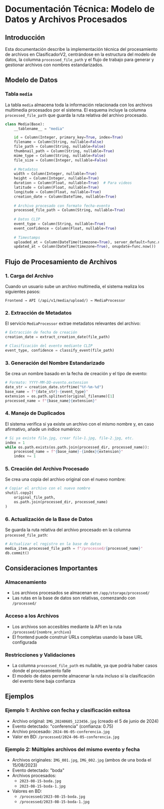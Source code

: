 # Documentación Técnica: Modelo de Datos y Archivos Procesados

## Introducción

Esta documentación describe la implementación técnica del procesamiento de archivos en ClasificadorV2, centrándose en la estructura del modelo de datos, la columna `processed_file_path` y el flujo de trabajo para generar y gestionar archivos con nombres estandarizados.

## Modelo de Datos

### Tabla `media`

La tabla `media` almacena toda la información relacionada con los archivos multimedia procesados por el sistema. El esquema incluye la columna `processed_file_path` que guarda la ruta relativa del archivo procesado.

```python
class Media(Base):
    __tablename__ = "media"

    id = Column(Integer, primary_key=True, index=True)
    filename = Column(String, nullable=False)
    file_path = Column(String, nullable=False)
    thumbnail_path = Column(String, nullable=True)
    mime_type = Column(String, nullable=False)
    file_size = Column(Integer, nullable=False)
    
    # Metadatos
    width = Column(Integer, nullable=True)
    height = Column(Integer, nullable=True)
    duration = Column(Float, nullable=True)  # Para videos
    latitude = Column(Float, nullable=True)
    longitude = Column(Float, nullable=True)
    creation_date = Column(DateTime, nullable=True)
    
    # Archivo procesado con formato fecha-evento
    processed_file_path = Column(String, nullable=True)
    
    # Datos CLIP
    event_type = Column(String, nullable=True)
    event_confidence = Column(Float, nullable=True)
    
    # Timestamps
    uploaded_at = Column(DateTime(timezone=True), server_default=func.now())
    updated_at = Column(DateTime(timezone=True), onupdate=func.now())
```

## Flujo de Procesamiento de Archivos

### 1. Carga del Archivo

Cuando un usuario sube un archivo multimedia, el sistema realiza los siguientes pasos:

```
Frontend → API (/api/v1/media/upload/) → MediaProcessor
```

### 2. Extracción de Metadatos

El servicio `MediaProcessor` extrae metadatos relevantes del archivo:

```python
# Extracción de fecha de creación
creation_date = extract_creation_date(file_path)

# Clasificación del evento mediante CLIP
event_type, confidence = classify_event(file_path)
```

### 3. Generación del Nombre Estandarizado

Se crea un nombre basado en la fecha de creación y el tipo de evento:

```python
# Formato: YYYY-MM-DD-evento.extension
date_str = creation_date.strftime("%Y-%m-%d")
base_name = f"{date_str}-{event_type}"
extension = os.path.splitext(original_filename)[1]
processed_name = f"{base_name}{extension}"
```

### 4. Manejo de Duplicados

El sistema verifica si ya existe un archivo con el mismo nombre y, en caso afirmativo, añade un índice numérico:

```python
# Si ya existe file.jpg, crear file-1.jpg, file-2.jpg, etc.
index = 1
while os.path.exists(os.path.join(processed_dir, processed_name)):
    processed_name = f"{base_name}-{index}{extension}"
    index += 1
```

### 5. Creación del Archivo Procesado

Se crea una copia del archivo original con el nuevo nombre:

```python
# Copiar el archivo con el nuevo nombre
shutil.copy2(
    original_file_path, 
    os.path.join(processed_dir, processed_name)
)
```

### 6. Actualización de la Base de Datos

Se guarda la ruta relativa del archivo procesado en la columna `processed_file_path`:

```python
# Actualizar el registro en la base de datos
media_item.processed_file_path = f"/processed/{processed_name}"
db.commit()
```

## Consideraciones Importantes

### Almacenamiento

- Los archivos procesados se almacenan en `/app/storage/processed/`
- Las rutas en la base de datos son relativas, comenzando con `/processed/`

### Acceso a los Archivos

- Los archivos son accesibles mediante la API en la ruta `/processed/{nombre_archivo}`
- El frontend puede construir URLs completas usando la base URL configurada

### Restricciones y Validaciones

- La columna `processed_file_path` es nullable, ya que podría haber casos donde el procesamiento falle
- El modelo de datos permite almacenar la ruta incluso si la clasificación del evento tiene baja confianza

## Ejemplos

### Ejemplo 1: Archivo con fecha y clasificación exitosa

- Archivo original: `IMG_20240605_123456.jpg` (creado el 5 de junio de 2024)
- Evento detectado: "conferencia" (confianza: 0.75)
- Archivo procesado: `2024-06-05-conferencia.jpg`
- Valor en BD: `/processed/2024-06-05-conferencia.jpg`

### Ejemplo 2: Múltiples archivos del mismo evento y fecha

- Archivos originales: `IMG_001.jpg`, `IMG_002.jpg` (ambos de una boda el 15/08/2023)
- Evento detectado: "boda"
- Archivos procesados: 
  - `2023-08-15-boda.jpg`
  - `2023-08-15-boda-1.jpg`
- Valores en BD:
  - `/processed/2023-08-15-boda.jpg`
  - `/processed/2023-08-15-boda-1.jpg`
